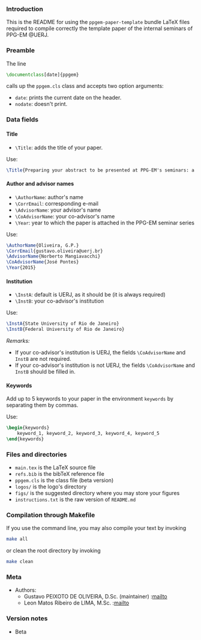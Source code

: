 ### Introduction

This is the README for using the `ppgem-paper-template` bundle LaTeX files 
required to compile correctly the template paper of the internal seminars of PPG-EM @UERJ.


### Preamble 

The line 
``` latex
\documentclass[date]{ppgem} 
```
calls up the `ppgem.cls` class and accepts two option arguments: 

- `date`: prints the current date on the header.
- `nodate`: doesn't print.

### Data fields 

#### Title

- `\Title`: adds the title of your paper.

Use:

``` latex
\Title{Preparing your abstract to be presented at PPG-EM's seminars: a first tutorial}
```

#### Author and advisor names

- `\AuthorName`: author's name 
- `\CorrEmail`: corresponding e-mail
- `\AdvisorName`: your advisor's name 
- `\CoAdvisorName`: your co-advisor's name
- `\Year`: year to which the paper is attached in the PPG-EM seminar series

Use: 

``` latex
\AuthorName{Oliveira, G.P.}
\CorrEmail{gustavo.oliveira@uerj.br}
\AdvisorName{Norberto Mangiavacchi}
\CoAdvisorName{José Pontes} 
\Year{2015}

```

#### Institution

- `\InstA`: default is UERJ, as it should be (it is always required)
- `\InstB`: your co-advisor's institution 

Use: 

``` latex
\InstA{State University of Rio de Janeiro} 
\InstB{Federal University of Rio de Janeiro} 
```
*Remarks:*

- If your co-advisor's institution is UERJ, the fields `\CoAdvisorName` and `InstB` are not required.
- If your co-advisor's institution is not UERJ, the fields `\CoAdvisorName` and `InstB` should be filled in.

#### Keywords 

Add up to 5 keywords to your paper in the environment `keywords` by separating them by commas.  

Use:

``` latex
\begin{keywords}
    keyword_1, keyword_2, keyword_3, keyword_4, keyword_5
\end{keywords}
```

### Files and directories

- `main.tex` is the LaTeX source file
- `refs.bib` is the bibTeX reference file
- `ppgem.cls` is the class file (beta version)
- `logos/` is the logo's directory
- `figs/` is the suggested directory where you may store your figures
- `instructions.txt` is the raw version of `README.md`

### Compilation through Makefile

If you use the command line, you may also compile your text by invoking

``` bash
make all
```
or clean the root directory by invoking

``` bash
make clean
```

### Meta

- Authors: 
  - Gustavo PEIXOTO DE OLIVEIRA, D.Sc. (maintainer) :[mailto](mailto:gustavo.oliveira@uerj.br)
  - Leon Matos Ribeiro de LIMA, M.Sc. :[mailto](mailto:matosleon@gmail.com)


### Version notes

- Beta




